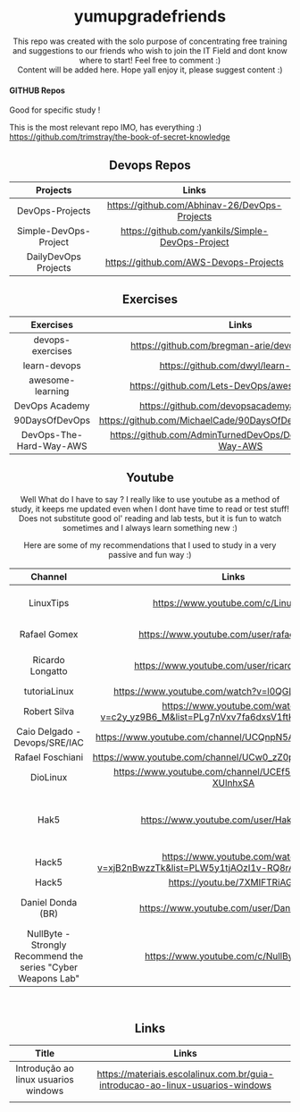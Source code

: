 <div align="center">
<h1>
    yumupgradefriends
</h1>
    <p>This repo was created with the solo purpose of concentrating free training and suggestions to our friends who wish to join the IT Field and dont know where to start! Feel free to comment :) <br>
    Content will be added here. Hope yall enjoy it, please suggest content :)
</p>

</div>

#### GITHUB Repos

Good for specific study !

This is the most relevant repo IMO, has everything :)
https://github.com/trimstray/the-book-of-secret-knowledge

<div align="center">

## Devops Repos 

|      **Projects**     |                     **Links**                    |
|:---------------------:|:------------------------------------------------:|
| DevOps-Projects       | https://github.com/Abhinav-26/DevOps-Projects    |
| Simple-DevOps-Project | https://github.com/yankils/Simple-DevOps-Project |
|  DailyDevOps Projects |      https://github.com/AWS-Devops-Projects      |

<h2>Exercises</h2>

|      **Exercises**      |                           **Links**                          |
|:-----------------------:|:------------------------------------------------------------:|
| devops-exercises        | https://github.com/bregman-arie/devops-exercises             |
| learn-devops            | https://github.com/dwyl/learn-devops                         |
| awesome-learning        | https://github.com/Lets-DevOps/awesome-learning              |
| DevOps Academy          | https://github.com/devopsacademyau/academy                   |
| 90DaysOfDevOps          | https://github.com/MichaelCade/90DaysOfDevOps/tree/main/Days |
| DevOps-The-Hard-Way-AWS | https://github.com/AdminTurnedDevOps/DevOps-The-Hard-Way-AWS |


<h2>Youtube</h2>

<p>
Well What do I have to say ? I really like to use youtube as a method of study, it keeps me updated even when I dont have time to read or test stuff! Does not substitute good ol' reading and lab tests, but it is fun to watch sometimes and I always learn something new :) 

Here are some of my recommendations that I used to study in a very passive and fun way :)
</p>


|                          **Channel**                         |                                      **Links**                                      |                    **Tags**                    |
|:------------------------------------------------------------:|:-----------------------------------------------------------------------------------:|:----------------------------------------------:|
| LinuxTips                                                    | https://www.youtube.com/c/LinuxTips                                                 | #linux #Devops #SRE #IAC                       |
| Rafael Gomex                                                 | https://www.youtube.com/user/rafaelmontek                                           | #Linux #Devops                                 |
| Ricardo Longatto                                             | https://www.youtube.com/user/ricardolongatto                                        | #Linux #Hacking #CyberSec                      |
| tutoriaLinux                                                 | https://www.youtube.com/watch?v=l0QGLMwR-lY&t=2s                                    | #Linux                                         |
| Robert Silva                                                 | https://www.youtube.com/watch?v=c2y_yz9B6_M&list=PLg7nVxv7fa6dxsV1ftKI8FAm4YD6iZuI4 | #Docker                                        |
| Caio Delgado - Devops/SRE/IAC                                | https://www.youtube.com/channel/UCQnpN5AUd36lnMHuIl_rihA                            | #Devops #InfraAsCode                           |
| Rafael Foschiani                                             | https://www.youtube.com/channel/UCw0_zZ0p4xJNZ65znsJtEoQ                            | #Linux #LPI                                    |
| DioLinux                                                     | https://www.youtube.com/channel/UCEf5U1dB5a2e2S-XUlnhxSA                            | #Linux                                         |
| Hak5                                                         | https://www.youtube.com/user/Hak5Darren                                             | #CyberSec #Linux #Tutorials #Hacking #HackGear |
| Hack5                                                        | https://www.youtube.com/watch?v=xjB2nBwzzTk&list=PLW5y1tjAOzI1v-RQ8rAftvqKawXQR87eL |                                                |
| Hack5                                                        | https://youtu.be/7XMIFTRiAGA                                                        |                                                |
| Daniel Donda (BR)                                            | https://www.youtube.com/user/DanielDonda                                            | #CyberSec #Linux #Windows                      |
| NullByte - Strongly Recommend the series "Cyber Weapons Lab" | https://www.youtube.com/c/NullByteWHT                                               | #Hacking #Linux                                |

<br>

<h2>Links</h2>

|               **Title**              |                                    **Links**                                   |
|:------------------------------------:|:------------------------------------------------------------------------------:|
| Introdução ao linux usuarios windows | https://materiais.escolalinux.com.br/guia-introducao-ao-linux-usuarios-windows |
|                                      |                                                                                |

</div>